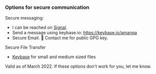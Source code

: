 
### Options for secure communication

Secure messaging: 
* I can be reached on [Signal](https://mshelton.medium.com/signal-for-beginners-c6b44f76a1f0).
* Send a message using keybase.io: https://keybase.io/amanqa
* Secure Email. 🔐 Contact me for public GPG key. 

Secure File Transfer
* [Keybase](https://keybase.io/amanqa) for small and medium sized files


Valid as of March 2022. If these options don't work for you, let me know. 
